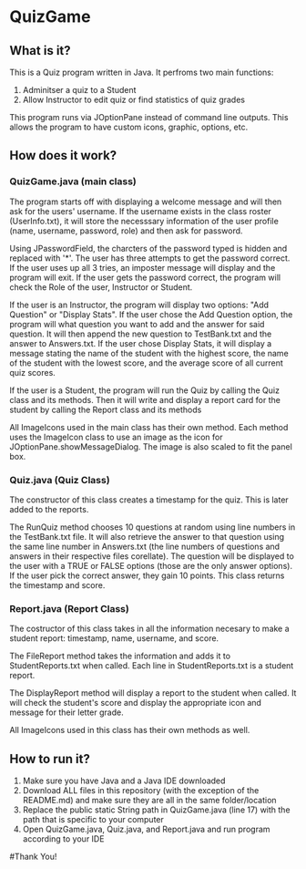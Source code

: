# QuizGame

## What is it?
This is a Quiz program written in Java. It perfroms two main functions:
  1. Adminitser a quiz to a Student
  2. Allow Instructor to edit quiz or find statistics of quiz grades

This program runs via JOptionPane instead of command line outputs. This allows the program to have custom icons, graphic, options, etc.

## How does it work?
### QuizGame.java (main class)
The program starts off with displaying a welcome message and will then ask for the users' username. If the username exists in the class roster (UserInfo.txt), it will store the necesssary information of the user profile (name, username, password, role) and then ask for password. 
  
Using JPasswordField, the charcters of the password typed is hidden and replaced with '*'. The user has three attempts to get the password correct. If the user uses up all 3 tries, an imposter message will display and the program will exit. If the user gets the password correct, the program will check the Role of the user, Instructor or Student.
  
If the user is an Instructor, the program will display two options: "Add Question" or "Display Stats". If the user chose the Add Question option, the program will what question you want to add and the answer for said question. It will then append the new question to TestBank.txt and the answer to Answers.txt. If the user chose Display Stats, it will display a message stating the name of the student with the highest score, the name of the student with the lowest score, and the average score of all current quiz scores.
  
If the user is a Student, the program will run the Quiz by calling the Quiz class and its methods. Then it will write and display a report card for the student by calling the Report class and its methods
  
All ImageIcons used in the main class has their own method. Each method uses the ImageIcon class to use an image as the icon for JOptionPane.showMessageDialog. The image is also scaled to fit the panel box.
  
### Quiz.java (Quiz Class)
The constructor of this class creates a timestamp for the quiz. This is later added to the reports.
  
The RunQuiz method chooses 10 questions at random using line numbers in the TestBank.txt file. It will also retrieve the answer to that question using the same line number in Answers.txt (the line numbers of questions and answers in their respective files corellate). The question will be displayed to the user with a TRUE or FALSE options (those are the only answer options). If the user pick the correct answer, they gain 10 points. This class returns the timestamp and score.

### Report.java (Report Class)
The costructor of this class takes in all the information necesary to make a student report: timestamp, name, username, and score.

The FileReport method takes the information and adds it to StudentReports.txt when called. Each line in StudentReports.txt is a student report.

The DisplayReport method will display a report to the student when called. It will check the student's score and display the appropriate icon and message for their letter grade.

All ImageIcons used in this class has their own methods as well. 

## How to run it?
  1. Make sure you have Java and a Java IDE downloaded
  2. Download ALL files in this repository (with the exception of the README.md) and make sure they are all in the same folder/location
  3. Replace the public static String path in QuizGame.java (line 17) with the path that is specific to your computer
  4. Open QuizGame.java, Quiz.java, and Report.java and run program according to your IDE

#Thank You!

